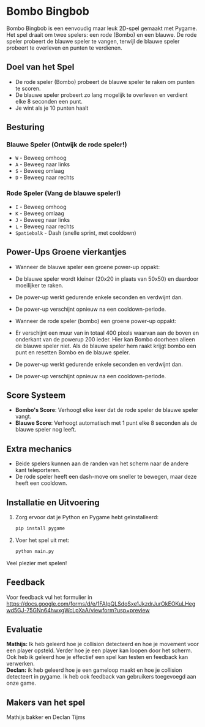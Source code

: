 # Bombo Bingbob

Bombo Bingbob is een eenvoudig maar leuk 2D-spel gemaakt met Pygame. Het spel draait om twee spelers: een rode (Bombo) en een blauwe. De rode speler probeert de blauwe speler te vangen, terwijl de blauwe speler probeert te overleven en punten te verdienen.

## Doel van het Spel
- De rode speler (Bombo) probeert de blauwe speler te raken om punten te scoren.
- De blauwe speler probeert zo lang mogelijk te overleven en verdient elke 8 seconden een punt.
- Je wint als je 10 punten haalt
  

## Besturing
### Blauwe Speler (Ontwijk de rode speler!)
- `W` - Beweeg omhoog
- `A` - Beweeg naar links
- `S` - Beweeg omlaag
- `D` - Beweeg naar rechts

### Rode Speler (Vang de blauwe speler!)
- `I` - Beweeg omhoog
- `K` - Beweeg omlaag
- `J` - Beweeg naar links
- `L` - Beweeg naar rechts
- `Spatiebalk` - Dash (snelle sprint, met cooldown)

## Power-Ups **Groene vierkantjes**
  - Wanneer de blauwe speler een groene power-up oppakt:
  - De blauwe speler wordt kleiner (20x20 in plaats van 50x50) en daardoor moeilijker te raken.
  - De power-up werkt gedurende enkele seconden en verdwijnt dan.
  - De power-up verschijnt opnieuw na een cooldown-periode.
 
  - Wanneer de rode speler (bombo) een groene power-up oppakt:
  - Er verschijnt een muur van in totaal 400 pixels waarvan aan de boven en onderkant van de powerup 200 ieder. Hier kan Bombo doorheen alleen de blauwe speler niet. Als de blauwe speler hem raakt krijgt bombo een punt en resetten Bombo en de blauwe speler.
  - De power-up werkt gedurende enkele seconden en verdwijnt dan.
  - De power-up verschijnt opnieuw na een cooldown-periode.

## Score Systeem
- **Bombo's Score**: Verhoogt elke keer dat de rode speler de blauwe speler vangt.
- **Blauwe Score**: Verhoogt automatisch met 1 punt elke 8 seconden als de blauwe speler nog leeft.

## Extra mechanics
- Beide spelers kunnen aan de randen van het scherm naar de andere kant teleporteren.
- De rode speler heeft een dash-move om sneller te bewegen, maar deze heeft een cooldown.

## Installatie en Uitvoering
1. Zorg ervoor dat je Python en Pygame hebt geïnstalleerd:
   ```sh
   pip install pygame
   ```
2. Voer het spel uit met:
   ```sh
   python main.py
   ```

Veel plezier met spelen!

## Feedback
Voor feedback vul het formulier in
https://docs.google.com/forms/d/e/1FAIpQLSdoSxe1JkzdrJurOkEOKuLHegwd5GJ-75GNn64hwxgWcLpXaA/viewform?usp=preview 

## Evaluatie
**Mathijs:**
Ik heb geleerd hoe je collision detecteerd en hoe je movement voor een player opsteld. Verder hoe je een player kan loopen door het scherm. Ook heb ik geleerd hoe je effectief een spel kan testen en feedback kan verwerken.
<br>
**Declan:** 
ik heb geleerd hoe je een gameloop maakt en hoe je collision detecteert in pygame. Ik heb ook feedback van gebruikers toegevoegd  aan onze game.


## Makers van het spel


Mathijs bakker en Declan Tijms
